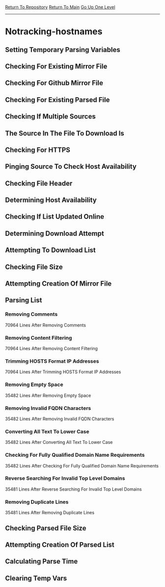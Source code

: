 [Return To Repository](https://github.com/deathbybandaid/piholeparser/)
[Return To Main](https://github.com/deathbybandaid/piholeparser/blob/dev-nomerge/RecentRunLogs/Mainlog.md)
[Go Up One Level](https://github.com/deathbybandaid/piholeparser/blob/dev-nomerge/RecentRunLogs/TopLevelScripts/30-Processing-External-Blacklists.md)
____________________________________
# Notracking-hostnames
## Setting Temporary Parsing Variables
## Checking For Existing Mirror File
## Checking For Github Mirror File
## Checking For Existing Parsed File
## Checking If Multiple Sources
## The Source In The File To Download Is
## Checking For HTTPS
## Pinging Source To Check Host Availability
## Checking File Header
## Determining Host Availability
## Checking If List Updated Online
## Determining Download Attempt
## Attempting To Download List
## Checking File Size
## Attempting Creation Of Mirror File
## Parsing List
### Removing Comments
70964 Lines After Removing Comments
### Removing Content Filtering
70964 Lines After Removing Content Filtering
### Trimming HOSTS Format IP Addresses
70964 Lines After Trimming HOSTS Format IP Addresses
### Removing Empty Space
35482 Lines After Removing Empty Space
### Removing Invalid FQDN Characters
35482 Lines After Removing Invalid FQDN Characters
### Converting All Text To Lower Case
35482 Lines After Converting All Text To Lower Case
### Checking For Fully Qualified Domain Name Requirements
35482 Lines After Checking For Fully Qualified Domain Name Requirements
### Reverse Searching For Invalid Top Level Domains
35481 Lines After Reverse Searching For Invalid Top Level Domains
### Removing Duplicate Lines
35481 Lines After Removing Duplicate Lines
## Checking Parsed File Size
## Attempting Creation Of Parsed List
## Calculating Parse Time
## Clearing Temp Vars
